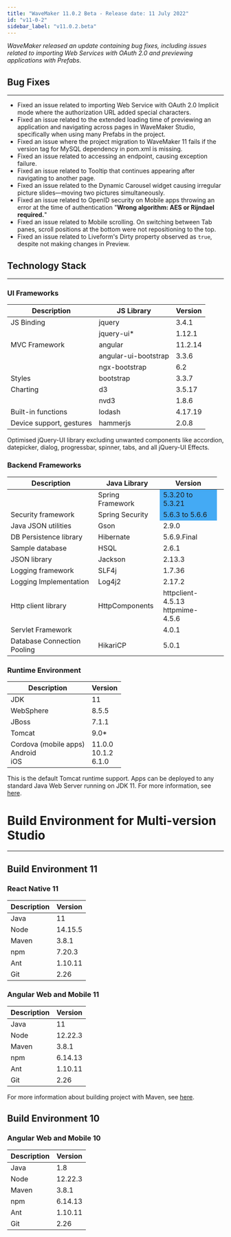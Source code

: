 ```yaml
---
title: "WaveMaker 11.0.2 Beta - Release date: 11 July 2022"
id: "v11-0-2"
sidebar_label: "v11.0.2.beta"
---
```

*WaveMaker released an update containing bug fixes, including issues related to importing Web Services with OAuth 2.0 and previewing applications with Prefabs.*

## Bug Fixes
---

- Fixed an issue related to importing Web Service with OAuth 2.0 Implicit mode where the authorization URL added special characters.
- Fixed an issue related to the extended loading time of previewing an application and navigating across pages in WaveMaker Studio, specifically when using many Prefabs in the project.
- Fixed an issue where the project migration to WaveMaker 11 fails if the version tag for MySQL dependency in pom.xml is missing.
- Fixed an issue related to accessing an endpoint, causing exception failure.
- Fixed an issue related to Tooltip that continues appearing after navigating to another page. 
- Fixed an issue related to the Dynamic Carousel widget causing irregular picture slides—moving two pictures simultaneously. 
- Fixed an issue related to OpenID security on Mobile apps throwing an error at the time of authentication "**Wrong algorithm: AES or Rijndael required.**"
- Fixed an issue related to Mobile scrolling. On switching between Tab panes, scroll positions at the bottom were not repositioning to the top.
- Fixed an issue related to Liveform's Dirty property observed as `true`, despite not making changes in Preview.

## Technology Stack

---

### UI Frameworks

| Description | JS Library | Version |
| --- | --- | --- |
| JS Binding | jquery | 3.4.1 |
|  | jquery-ui* | 1.12.1 |
| MVC Framework | angular| 11.2.14 |
|  | angular-ui-bootstrap | 3.3.6 |
|  | ngx-bootstrap | 6.2 |
| Styles | bootstrap | 3.3.7 |
| Charting | d3 | 3.5.17 |
|  | nvd3 | 1.8.6 |
| Built-in functions | lodash | 4.17.19|
| Device support, gestures | hammerjs | 2.0.8 |

Optimised jQuery-UI library excluding unwanted components like accordion, datepicker, dialog, progressbar, spinner, tabs, and all jQuery-UI Effects.

### Backend Frameworks

| Description | Java Library | Version |
| --- | --- | --- |
|  | Spring Framework  <td bgcolor="#44aaf4"> 5.3.20 to 5.3.21 </td>|
| Security framework | Spring Security <td bgcolor="#44aaf4"> 5.6.3 to 5.6.6 </td>|
| Java JSON utilities | Gson  | 2.9.0|
| DB Persistence library | Hibernate | 5.6.9.Final|
| Sample database | HSQL | 2.6.1|
| JSON library | Jackson | 2.13.3|
| Logging framework | SLF4j | 1.7.36 |
| Logging Implementation | Log4j2 | 2.17.2 |
| Http client library | HttpComponents | httpclient- 4.5.13 <br/> httpmime- 4.5.6 |
| Servlet Framework |  | 4.0.1 |
|Database Connection Pooling | HikariCP | 5.0.1 |

### Runtime Environment

| Description | Version |
| --- | --- |
| JDK | 11 |
| WebSphere | 8.5.5 |
| JBoss | 7.1.1 |
| Tomcat | 9.0* |
| Cordova (mobile apps) <br/> Android <br/> iOS |11.0.0 <br/> 10.1.2  <br/> 6.1.0 |

This is the default Tomcat runtime support. Apps can be deployed to any standard Java Web Server running on JDK 11. For more information, see [here](/learn/app-development/deployment/deployment-web-server).

# Build Environment for Multi-version Studio
---

## Build Environment 11 

### React Native 11

|Description|	Version|
|---|---|
|Java |11 |
|Node|14.15.5|
|Maven|	3.8.1|
|npm | 7.20.3|
|Ant|	1.10.11|
|Git|	2.26| 

### Angular Web and Mobile 11

|Description|	Version|
|---|---|
|Java | 11 |
|Node | 12.22.3|
|Maven|	3.8.1|
|npm |	6.14.13|
|Ant|	1.10.11|
|Git|	2.26| 

For more information about building project with Maven, see [here](/learn/app-development/deployment/building-with-maven).

## Build Environment 10

### Angular Web and Mobile 10

|Description|	Version|
|---|---|
|Java |1.8 |
|Node | 12.22.3|
|Maven|	3.8.1|
|npm |	6.14.13|
|Ant|	1.10.11|
|Git|	2.26| 